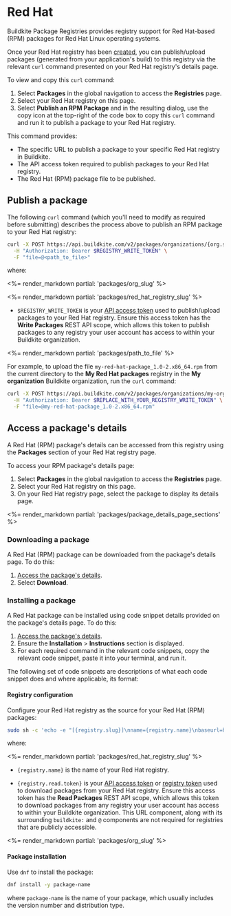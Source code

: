 # Red Hat

Buildkite Package Registries provides registry support for Red Hat-based (RPM) packages for Red Hat Linux operating systems.

Once your Red Hat registry has been [created](/docs/packages/manage-registries#create-a-registry), you can publish/upload packages (generated from your application's build) to this registry via the relevant `curl` command presented on your Red Hat registry's details page.

To view and copy this `curl` command:

1. Select **Packages** in the global navigation to access the **Registries** page.
1. Select your Red Hat registry on this page.
1. Select **Publish an RPM Package** and in the resulting dialog, use the copy icon at the top-right of the code box to copy this `curl` command and run it to publish a package to your Red Hat registry.

This command provides:

- The specific URL to publish a package to your specific Red Hat registry in Buildkite.
- The API access token required to publish packages to your Red Hat registry.
- The Red Hat (RPM) package file to be published.

## Publish a package

The following `curl` command (which you'll need to modify as required before submitting) describes the process above to publish an RPM package to your Red Hat registry:

```bash
curl -X POST https://api.buildkite.com/v2/packages/organizations/{org.slug}/registries/{registry.slug}/packages \
  -H "Authorization: Bearer $REGISTRY_WRITE_TOKEN" \
  -F "file=@<path_to_file>"
```

where:

<%= render_markdown partial: 'packages/org_slug' %>

<%= render_markdown partial: 'packages/red_hat_registry_slug' %>

- `$REGISTRY_WRITE_TOKEN` is your [API access token](https://buildkite.com/user/api-access-tokens) used to publish/upload packages to your Red Hat registry. Ensure this access token has the **Write Packages** REST API scope, which allows this token to publish packages to any registry your user account has access to within your Buildkite organization.

<%= render_markdown partial: 'packages/path_to_file' %>

For example, to upload the file `my-red-hat-package_1.0-2.x86_64.rpm` from the current directory to the **My Red Hat packages** registry in the **My organization** Buildkite organization, run the `curl` command:

```bash
curl -X POST https://api.buildkite.com/v2/packages/organizations/my-organization/registries/my-red-hat-packages/packages \
  -H "Authorization: Bearer $REPLACE_WITH_YOUR_REGISTRY_WRITE_TOKEN" \
  -F "file=@my-red-hat-package_1.0-2.x86_64.rpm"
```

## Access a package's details

A Red Hat (RPM) package's details can be accessed from this registry using the **Packages** section of your Red Hat registry page.

To access your RPM package's details page:

1. Select **Packages** in the global navigation to access the **Registries** page.
1. Select your Red Hat registry on this page.
1. On your Red Hat registry page, select the package to display its details page.

<%= render_markdown partial: 'packages/package_details_page_sections' %>

### Downloading a package

A Red Hat (RPM) package can be downloaded from the package's details page. To do this:

1. [Access the package's details](#access-a-packages-details).
1. Select **Download**.

### Installing a package

A Red Hat package can be installed using code snippet details provided on the package's details page. To do this:

1. [Access the package's details](#access-a-packages-details).
1. Ensure the **Installation** > **Instructions** section is displayed.
1. For each required command in the relevant code snippets, copy the relevant code snippet, paste it into your terminal, and run it.

The following set of code snippets are descriptions of what each code snippet does and where applicable, its format:

#### Registry configuration

Configure your Red Hat registry as the source for your Red Hat (RPM) packages:

```bash
sudo sh -c 'echo -e "[{registry.slug}]\nname={registry.name}\nbaseurl=https://buildkite:{registry.read.token}@packages.buildkite.com/{org.slug}/{registry.slug}/rpm_any/rpm_any/\$basearch\nenabled=1\nrepo_gpgcheck=1\ngpgcheck=0\ngpgkey=https://buildkite:{registry.read.token}@packages.buildkite.com/{org.slug}/{registry.slug}/gpgkey\npriority=1"' > /etc/yum.repos.d/{registry.slug}.repo
```

where:

<%= render_markdown partial: 'packages/red_hat_registry_slug' %>

- `{registry.name}` is the name of your Red Hat registry.

- `{registry.read.token}` is your [API access token](https://buildkite.com/user/api-access-tokens) or [registry token](/docs/packages/manage-registries#update-a-registry-configure-registry-tokens) used to download packages from your Red Hat registry. Ensure this access token has the **Read Packages** REST API scope, which allows this token to download packages from any registry your user account has access to within your Buildkite organization. This URL component, along with its surrounding `buildkite:` and `@` components are not required for registries that are publicly accessible.

<%= render_markdown partial: 'packages/org_slug' %>

#### Package installation

Use `dnf` to install the package:

```bash
dnf install -y package-name
```

where `package-name` is the name of your package, which usually includes the version number and distribution type.
